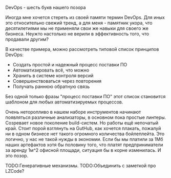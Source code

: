 DevOps - шесть букв нашего позора

Иногда мне хочется стереть из своей памяти термин DevOps. Для иных это
относительно свежий тренд, а для меня - памятник укора, что десятилетиями
мы не применяли свои же навыки для своего же бизнеса. Неужто настолько не верили
в эффективность того, что продавали другим?

В качестве примера, можно рассмотреть типовой список принципов DevOps:

* Создать простой и надежный процесс поставки ПО
* Автоматизировать всё, что можно
* Хранить в системе контроля версий
* Совершенствоваться через повторения
* Получать раннюю обратную связь

Без одной только фразы "процесс поставки ПО" этот список становится шаблоном
для любых автоматизируемых процессов.

Очень неторопливо в нашем наборе инструментов начинают появляться различные
анализаторы, в основном пока простые линтеры. Созревает новое поколение
build-систем. Но работы ещё непочатый край. Стоит порой взглянуть на GutHub,
как хочется плакать, пожалуй ни в одном бизнесе нет такого огромного количества
бойлеплейта. Это логично, у нас не такой нужды в экономии. Если бы мы платили
за 1Мб наших артефактов хотя бы половину того, что платят предприниматели за
аренду 1м^2 офисной площади, ситуация бы в корне изменилась. И это позор.

TODO:Генеративные механизмы.
TODO:Объединить с заметкой про LZCode?